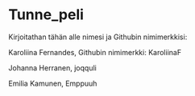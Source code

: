 # Tunne_peli

Kirjoitathan tähän alle nimesi ja Githubin nimimerkkisi:

Karoliina Fernandes, Githubin nimimerkki: KaroliinaF

Johanna Herranen, joqquli

Emilia Kamunen, Emppuuh

